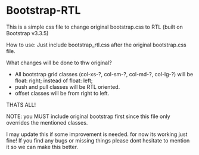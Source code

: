 # Bootstrap-RTL
This is a simple css file to change original bootstrap.css to RTL (built on Bootstrap v3.3.5)

How to use:
Just include bootstrap_rtl.css after the original bootstrap.css file.

What changes will be done to thw original?
- All bootstrap grid classes (col-xs-?, col-sm-?, col-md-?, col-lg-?) will be float: right; instead of float: left;
- push and pull classes will be RTL oriented.
- offset classes will be from right to left.

THATS ALL!

NOTE: you MUST include original bootstrap first since this file only overrides the mentioned classes.

I may update this if some improvement is needed. for now its working just fine!
If you find any bugs or missing things please dont hesitate to mention it so we can make this better.
